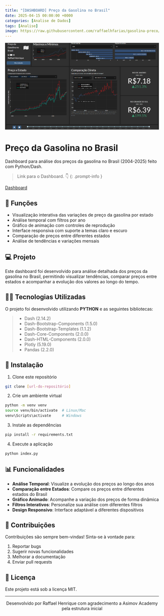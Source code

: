 ```yaml
---
title: "[DASHBOARD] Preço da Gasolina no Brasil"
date: 2025-04-15 00:00:00 +0000
categories: [Analise de Dados]
tags: [Analise]
image: https://raw.githubusercontent.com/raffaelhfarias/gasolina-preco/refs/heads/main/Others/capa.png
---
```


![PREÇO GASOLINA_BRASIL](https://raw.githubusercontent.com/raffaelhfarias/gasolina-preco/refs/heads/main/Others/capa.png)


# Preço da Gasolina no Brasil

Dashboard para análise dos preços da gasolina no Brasil (2004-2025) feito com Python/Dash.

> Link para o Dashboard. 👇
{: .prompt-info }

[Dashboard](https://gasolina-preco.onrender.com/)

## 🔧 Funções

- Visualização interativa das variações de preço da gasolina por estado
- Análise temporal com filtros por ano
- Gráfico de animação com controles de reprodução
- Interface responsiva com suporte a temas claro e escuro
- Comparação de preços entre diferentes estados
- Análise de tendências e variações mensais

## 💻 Projeto

Este dashboard foi desenvolvido para análise detalhada dos preços da gasolina no Brasil, permitindo visualizar tendências, comparar preços entre estados e acompanhar a evolução dos valores ao longo do tempo.

## 👨‍💻 Tecnologias Utilizadas

O projeto foi desenvolvido utilizando **PYTHON** e as seguintes bibliotecas:
> - Dash (2.14.2)
> - Dash-Bootstrap-Components (1.5.0)
> - Dash-Bootstrap-Templates (1.1.2)
> - Dash-Core-Components (2.0.0)
> - Dash-HTML-Components (2.0.0)
> - Plotly (5.19.0)
> - Pandas (2.2.0)

## 🚀 Instalação

1. Clone este repositório
```bash
git clone [url-do-repositório]
```

2. Crie um ambiente virtual
```bash
python -m venv venv
source venv/bin/activate  # Linux/Mac
venv\Scripts\activate     # Windows
```

3. Instale as dependências
```bash
pip install -r requirements.txt
```

4. Execute a aplicação
```bash
python index.py
```

## 📊 Funcionalidades

- **Análise Temporal**: Visualize a evolução dos preços ao longo dos anos
- **Comparação entre Estados**: Compare os preços entre diferentes estados do Brasil
- **Gráfico Animado**: Acompanhe a variação dos preços de forma dinâmica
- **Filtros Interativos**: Personalize sua análise com diferentes filtros
- **Design Responsivo**: Interface adaptável a diferentes dispositivos

## 🤝 Contribuições

Contribuições são sempre bem-vindas! Sinta-se à vontade para:

1. Reportar bugs
2. Sugerir novas funcionalidades
3. Melhorar a documentação
4. Enviar pull requests

## 📝 Licença

Este projeto está sob a licença MIT.

---

<p align="center">Desenvolvido por Raffael Henrique com agradecimento a Asimov Academy pela estrutura inicial</p>
